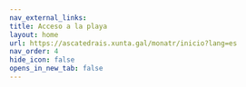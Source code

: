 ```yaml
---
nav_external_links:
title: Acceso a la playa
layout: home
url: https://ascatedrais.xunta.gal/monatr/inicio?lang=es
nav_order: 4
hide_icon: false
opens_in_new_tab: false
---
```

